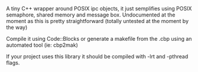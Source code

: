 A tiny C++ wrapper around POSIX ipc objects, it just semplifies using POSIX semaphore, shared memory and message box. Undocumented at the moment as this is pretty straightforward (totally untested at the moment by the way)

Compile it using Code::Blocks or generate a makefile from the .cbp using an automated tool (ie: cbp2mak)

If your project uses this library it should be compiled with -lrt and -pthread flags.
